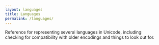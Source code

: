 ```yaml
---
layout: languages
title: Languages
permalink: /languages/
---
```


Reference for representing several languages in Unicode, including checking for
compatibility with older encodings and things to look out for.
